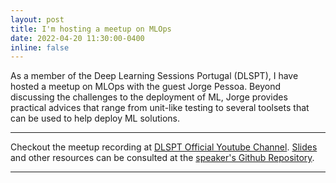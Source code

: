 ```yaml
---
layout: post
title: I'm hosting a meetup on MLOps
date: 2022-04-20 11:30:00-0400
inline: false
---
```


As a member of the Deep Learning Sessions Portugal (DLSPT), I have hosted a meetup on MLOps with the guest Jorge Pessoa. Beyond discussing the challenges to the deployment of ML, Jorge provides practical advices that range from unit-like testing to several toolsets that can be used to help deploy ML solutions. 

***

Checkout the meetup recording at [DLSPT Official Youtube Channel](https://www.youtube.com/watch?v=wdmDy7lN1b4&t=51s). [Slides](https://drive.google.com/file/d/1ExQQBiibhbA9JTLSLcUWlfg35WJ2vyha/view?usp=sharing) and other resources can be consulted at the [speaker's Github Repository](https://github.com/jorge-pessoa-personal/mlops-demo).
***
